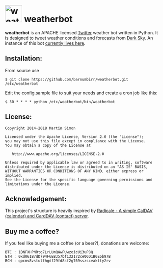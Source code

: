 <h1><img src="https://raw.github.com/barnumbirr/weatherbot/master/doc/weatherbot.png" height=55 alt="weatherbot" title="weatherbot"> weatherbot</h1>

**weatherbot** is an APACHE licensed [Twitter](https://twitter.com) weather bot written in Python. It is designed to tweet weather conditions and forecasts from [Dark Sky](https://darksky.net/).
An instance of this bot [currently lives here](https://twitter.com/luxweather).

## Installation:

From source use

    $ git clone https://github.com/barnumbirr/weatherbot.git /etc/weatherbot


Edit the config.sample file to suit your needs and create a cron job like this:

    $ 30 * * * * python /etc/weatherbot/bin/weatherbot

## License:

```
Copyright 2014-2018 Martin Simon

Licensed under the Apache License, Version 2.0 (the "License");
you may not use this file except in compliance with the License.
You may obtain a copy of the License at

   http://www.apache.org/licenses/LICENSE-2.0

Unless required by applicable law or agreed to in writing, software
distributed under the License is distributed on an "AS IS" BASIS,
WITHOUT WARRANTIES OR CONDITIONS OF ANY KIND, either express or implied.
See the License for the specific language governing permissions and
limitations under the License.

```

## Acknowledgement:

This project's structure is heavily inspired by [Radicale - A simple CalDAV (calendar) and CardDAV (contact) server](https://github.com/Kozea/Radicale).


## Buy me a coffee?

If you feel like buying me a coffee (or a beer?), donations are welcome:

```
BTC : 1BNFXHPNRtg7LrLUmQWwPUwzoicUi3uP8Q
ETH : 0xd061B7dD794F6EB357bf132172ce06D1B0E5b97B
BCH : qpcmv8vstulfhgdf29fd8sf2g769sszscvaktty2rv
```

